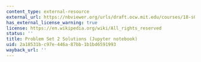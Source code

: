 ```yaml
---
content_type: external-resource
external_url: https://nbviewer.org/urls/draft.ocw.mit.edu/courses/18-s096-matrix-calculus-for-machine-learning-and-beyond-january-iap-2023/mit18_s096iap23_pset2sol_i.ipynb
has_external_license_warning: true
license: https://en.wikipedia.org/wiki/All_rights_reserved
status: ''
title: Problem Set 2 Solutions (Jupyter notebook)
uid: 2a18531b-c97e-446a-87bb-1b1bd6591993
wayback_url: ''
---
```

